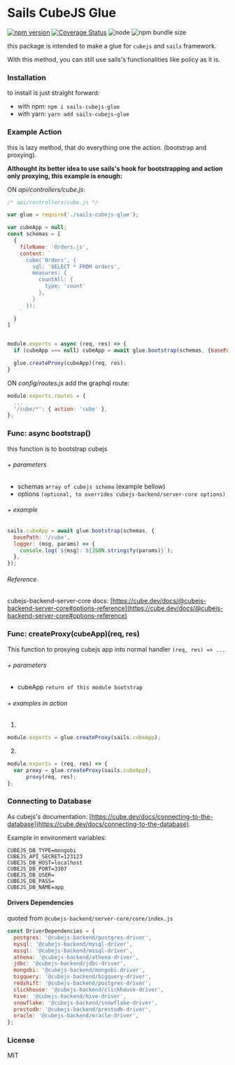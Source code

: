 # Sails CubeJS Glue

[![npm version](https://badge.fury.io/js/sails-cubejs-glue.svg)](https://badge.fury.io/js/sails-cubejs-glue)  [![Coverage Status](https://coveralls.io/repos/github/ryanhs/sails-cubejs-glue/badge.svg?branch=master)](https://coveralls.io/github/ryanhs/sails-cubejs-glue?branch=master)  ![node](https://img.shields.io/node/v/sails-cubejs-glue)  ![npm bundle size](https://img.shields.io/bundlephobia/min/sails-cubejs-glue)

this package is intended to make a glue for `cubejs` and `sails` framework.

With this method, you can still use sails's functionalities like policy as it is.

### Installation

to install is just straight forward:

- with npm: `npm i sails-cubejs-glue`
- with yarn: `yarn add sails-cubejs-glue`



### Example Action

this is lazy method, that do everything one the action. (bootstrap and proxying).

**Althought its better idea to use sails's hook for bootstrapping and action only proxying, this example is enough:**

ON *api/controllers/cube.js*:

```javascript
/* api/controllers/cube.js */

var glue = require('./sails-cubejs-glue');

var cubeApp = null;
const schemas = [
  {
    fileName: 'Orders.js',
    content: `
      cube('Orders', {
        sql: 'SELECT * FROM orders',
        measures: {
          countAll: {
            type: 'count'
          },
        }
      });
    `
  }
]


module.exports = async (req, res) => {
  if (cubeApp === null) cubeApp = await glue.bootstrap(schemas, {basePath: '/cube'});

  glue.createProxy(cubeApp)(req, res);
}

```

ON *config/routes.js* add the graphql route:

```javascript
module.exports.routes = {
  ...
  '/cube/*': { action: 'cube' },
};

```

### Func: async bootstrap()

this function is to bootstrap cubejs

###### + parameters

- schemas `array of cubejs schema` (example bellow)
- options `(optional, to overrides cubejs-backend/server-core options)`

###### + example

```javascript
sails.cubeApp = await glue.bootstrap(schemas, {
  basePath: '/cube',
  logger: (msg, params) => {
    console.log(`${msg}: ${JSON.stringify(params)}`);
  },
});
```

###### Reference

cubejs-backend-server-core docs: [https://cube.dev/docs/@cubejs-backend-server-core#options-reference](https://cube.dev/docs/@cubejs-backend-server-core#options-reference)


### Func: createProxy(cubeApp)(req, res)

This function to proxying cubejs app into normal handler `(req, res) => ...`



###### + parameters

- cubeApp `return of this module bootstrap`

###### + examples in action

1.
```javascript
module.exports = glue.createProxy(sails.cubeApp);
```

2.
```javascript
module.exports = (req, res) => {
  var proxy = glue.createProxy(sails.cubeApp);
      proxy(req, res);
};
```


### Connecting to Database

As cubejs's documentation: [https://cube.dev/docs/connecting-to-the-database](https://cube.dev/docs/connecting-to-the-database).

Example in environment variables:
```
CUBEJS_DB_TYPE=mongobi
CUBEJS_API_SECRET=123123
CUBEJS_DB_HOST=localhost
CUBEJS_DB_PORT=3307
CUBEJS_DB_USER=
CUBEJS_DB_PASS=
CUBEJS_DB_NAME=app
```

#### Drivers Dependencies

quoted from `@cubejs-backend/server-core/core/index.js`

```javascript
const DriverDependencies = {
  postgres: '@cubejs-backend/postgres-driver',
  mysql: '@cubejs-backend/mysql-driver',
  mssql: '@cubejs-backend/mssql-driver',
  athena: '@cubejs-backend/athena-driver',
  jdbc: '@cubejs-backend/jdbc-driver',
  mongobi: '@cubejs-backend/mongobi-driver',
  bigquery: '@cubejs-backend/bigquery-driver',
  redshift: '@cubejs-backend/postgres-driver',
  clickhouse: '@cubejs-backend/clickhouse-driver',
  hive: '@cubejs-backend/hive-driver',
  snowflake: '@cubejs-backend/snowflake-driver',
  prestodb: '@cubejs-backend/prestodb-driver',
  oracle: '@cubejs-backend/oracle-driver',
};
```


### License

MIT
